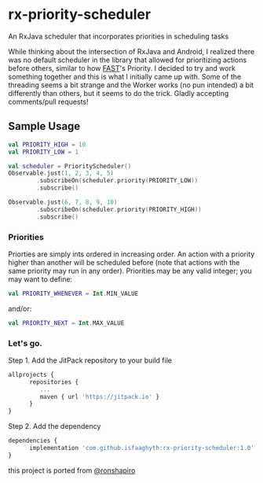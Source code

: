 # rx-priority-scheduler
An RxJava scheduler that incorporates priorities in scheduling tasks

While thinking about the intersection of RxJava and Android, I realized there was no default scheduler in the library that allowed for prioritizing actions before others, similar to how [FAST](https://github.com/amitshekhariitbhu/Fast-Android-Networking)'s Priority. I decided to try and work something together and this is what I initially came up with. Some of the threading seems a bit strange and the Worker works (no pun intended) a bit differently than others, but it seems to do the trick. Gladly accepting comments/pull requests!

## Sample Usage
```kotlin
val PRIORITY_HIGH = 10
val PRIORITY_LOW = 1

val scheduler = PriorityScheduler()
Observable.just(1, 2, 3, 4, 5)
        .subscribeOn(scheduler.priority(PRIORITY_LOW))
        .subscribe()

Observable.just(6, 7, 8, 9, 10)
        .subscribeOn(scheduler.priority(PRIORITY_HIGH))
        .subscribe()
```

### Priorities

Priorties are simply ints ordered in increasing order. An action with a priority higher than another will be scheduled before (note that actions with the same priority may run in any order). Priorities may be any valid integer; you may want to define:

```kotlin
val PRIORITY_WHENEVER = Int.MIN_VALUE
```

and/or:

```kotlin
val PRIORITY_NEXT = Int.MAX_VALUE
```

### Let's go.

Step 1. Add the JitPack repository to your build file

```javascript
allprojects {
      repositories {
         ...
         maven { url 'https://jitpack.io' }
      }
}
```

Step 2. Add the dependency

```javascript
dependencies {
      implementation 'com.github.isfaaghyth:rx-priority-scheduler:1.0'
}
```


this project is ported from [@ronshapiro](https://github.com/ronshapiro/rxjava-priority-scheduler)
